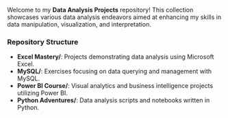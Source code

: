 Welcome to my **Data Analysis Projects** repository! This collection showcases various data analysis endeavors aimed at enhancing my skills in data manipulation, visualization, and interpretation.

### Repository Structure

- **Excel Mastery/**: Projects demonstrating data analysis using Microsoft Excel.
- **MySQL/**: Exercises focusing on data querying and management with MySQL.
- **Power BI Course/**: Visual analytics and business intelligence projects utilizing Power BI.
- **Python Adventures/**: Data analysis scripts and notebooks written in Python.
